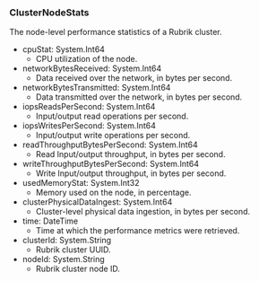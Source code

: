 ### ClusterNodeStats
The node-level performance statistics of a Rubrik cluster.

- cpuStat: System.Int64
  - CPU utilization of the node.
- networkBytesReceived: System.Int64
  - Data received over the network, in bytes per second.
- networkBytesTransmitted: System.Int64
  - Data transmitted over the network, in bytes per second.
- iopsReadsPerSecond: System.Int64
  - Input/output read operations per second.
- iopsWritesPerSecond: System.Int64
  - Input/output write operations per second.
- readThroughputBytesPerSecond: System.Int64
  - Read Input/output throughput, in bytes per second.
- writeThroughputBytesPerSecond: System.Int64
  - Write Input/output throughput, in bytes per second.
- usedMemoryStat: System.Int32
  - Memory used on the node, in percentage.
- clusterPhysicalDataIngest: System.Int64
  - Cluster-level physical data ingestion, in bytes per second.
- time: DateTime
  - Time at which the performance metrics were retrieved.
- clusterId: System.String
  - Rubrik cluster UUID.
- nodeId: System.String
  - Rubrik cluster node ID.
